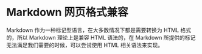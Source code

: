 # Markdown 网页格式兼容

Markdown 作为一种标记型语言，在大多数情况下都是需要转换为 HTML 格式的，所以 Markdown 理论上是兼容 HTML 语法的，在 Markdown 所提供的标记无法满足我们需要的时候，可以尝试使用 HTML 相关语法来实现。